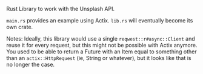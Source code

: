 Rust Library to work with the Unsplash API.

`main.rs` provides an example using Actix.
`lib.rs` will eventually become its own crate.

Notes:
Ideally, this library would use a single `reqwest::r#async::Client` and reuse it for every request, but this might not be possible with Actix anymore. You used to be able to return a Future with an Item equal to something other than an `actix::HttpRequest` (ie, String or whatever), but it looks like that is no longer the case.
